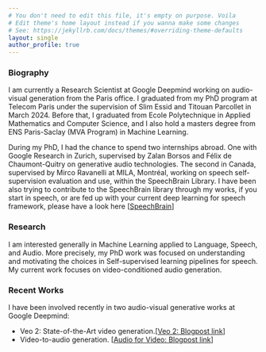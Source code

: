 ```yaml
---
# You don't need to edit this file, it's empty on purpose. Voila
# Edit theme's home layout instead if you wanna make some changes
# See: https://jekyllrb.com/docs/themes/#overriding-theme-defaults
layout: single
author_profile: true
---
```


### Biography
I am currently a Research Scientist at Google Deepmind working on audio-visual generation from the Paris office. I graduated from my PhD program at Telecom Paris under the supervision of Slim Essid and Titouan Parcollet in March 2024. Before that, I graduated from Ecole Polytechnique in Applied Mathematics and Computer Science, and I also hold a masters degree from ENS Paris-Saclay (MVA Program) in Machine Learning.

During my PhD, I had the chance to spend two internships abroad. One with Google Research in Zurich, supervised by Zalan Borsos and Félix de Chaumont-Quitry on generative audio technologies. The second in Canada, supervised by Mirco Ravanelli at MILA, Montréal, working on speech self-supervision evaluation and use, within the SpeechBrain Library. I have been also trying to contribute to the SpeechBrain library through my works, if you start in speech, or are fed up with your current deep learning for speech framework, please have a look here [<a href="https://github.com/speechbrain/benchmarks/tree/main/" target="_blank">SpeechBrain</a>]


### Research
I am interested generally in Machine Learning applied to Language, Speech, and Audio. More precisely, my PhD work was focused on understanding and motivating the choices in Self-supervised learning pipelines for speech. My current work focuses on video-conditioned audio generation.


### Recent Works
I have been involved recently in two audio-visual generative works at Google Deepmind:
* Veo 2: State-of-the-Art video generation.[<a href="https://deepmind.google/technologies/veo/veo-2/" target="_blank">Veo 2: Blogpost link</a>] 
* Video-to-audio generation. [<a href="https://deepmind.google/technologies/veo/veo-2](https://deepmind.google/discover/blog/generating-audio-for-video)/" target="_blank">Audio for Video: Blogpost link</a>] 

